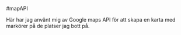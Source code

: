 #mapAPI

Här har jag använt mig av Google maps API för att skapa en karta med markörer på de platser jag bott på. 
